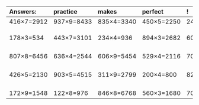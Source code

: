 | Answers: | practice | makes | perfect | ! |
| :--- | :--- | :--- | :--- | :--- |
| 416×7=2912 | 937×9=8433 | 835×4=3340 | 450×5=2250 | 245×2=490 | 
|   |   |   |   |   | 
|   |   |   |   |   | 
|   |   |   |   |   | 
| 178×3=534 | 443×7=3101 | 234×4=936 | 894×3=2682 | 602×5=3010 | 
|   |   |   |   |   | 
|   |   |   |   |   | 
|   |   |   |   |   | 
|   |   |   |   |   | 
| 807×8=6456 | 636×4=2544 | 606×9=5454 | 529×4=2116 | 705×2=1410 | 
|   |   |   |   |   | 
|   |   |   |   |   | 
|   |   |   |   |   | 
|   |   |   |   |   | 
| 426×5=2130 | 903×5=4515 | 311×9=2799 | 200×4=800 | 828×2=1656 | 
|   |   |   |   |   | 
|   |   |   |   |   | 
|   |   |   |   |   | 
|   |   |   |   |   | 
| 172×9=1548 | 122×8=976 | 846×8=6768 | 560×3=1680 | 703×8=5624 | 
